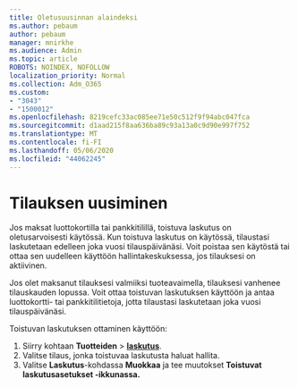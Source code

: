 ```yaml
---
title: Oletusuusinnan alaindeksi
ms.author: pebaum
author: pebaum
manager: mnirkhe
ms.audience: Admin
ms.topic: article
ROBOTS: NOINDEX, NOFOLLOW
localization_priority: Normal
ms.collection: Adm_O365
ms.custom:
- "3043"
- "1500012"
ms.openlocfilehash: 8219cefc33ac085ee71e50c512f9f94abc047fca
ms.sourcegitcommit: d1aad215f8aa636ba89c93a13a0c9d90e997f752
ms.translationtype: MT
ms.contentlocale: fi-FI
ms.lasthandoff: 05/06/2020
ms.locfileid: "44062245"
---
```

# <a name="renewing-your-subscription"></a>Tilauksen uusiminen

Jos maksat luottokortilla tai pankkitilillä, toistuva laskutus on oletusarvoisesti käytössä. Kun toistuva laskutus on käytössä, tilaustasi laskutetaan edelleen joka vuosi tilauspäivänäsi. Voit poistaa sen käytöstä tai ottaa sen uudelleen käyttöön hallintakeskuksessa, jos tilauksesi on aktiivinen.

Jos olet maksanut tilauksesi valmiiksi tuoteavaimella, tilauksesi vanhenee tilauskauden lopussa. Voit ottaa toistuvan laskutuksen käyttöön ja antaa luottokortti- tai pankkitilitietoja, jotta tilaustasi laskutetaan joka vuosi tilauspäivänäsi.

Toistuvan laskutuksen ottaminen käyttöön: 

1. Siirry kohtaan **Tuotteiden** > **[laskutus](https://go.microsoft.com/fwlink/p/?linkid=842054)**.
2. Valitse tilaus, jonka toistuvaa laskutusta haluat hallita.
3. Valitse **Laskutus**-kohdassa **Muokkaa** ja tee muutokset **Toistuvat laskutusasetukset -ikkunassa.** 